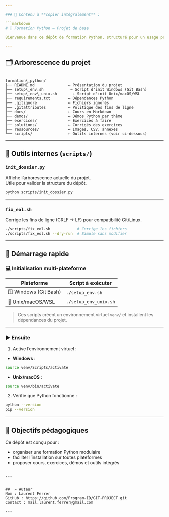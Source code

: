 ```yaml
---

### 📄 Contenu à **copier intégralement** :

```markdown
# 🐍 Formation Python – Projet de base

Bienvenue dans ce dépôt de formation Python, structuré pour un usage pédagogique, modulaire et professionnel.

---
```


## 🗂️ Arborescence du projet

```

formation\_python/
├── README.md               ← Présentation du projet
├── setup\_env.sh            ← Script d'init Windows (Git Bash)
├── setup\_env\_unix.sh       ← Script d'init Unix/macOS/WSL
├── requirements.txt        ← Dépendances Python
├── .gitignore              ← Fichiers ignorés
├── .gitattributes          ← Politique des fins de ligne
├── docs/                   ← Cours en Markdown
├── demos/                  ← Démos Python par thème
├── exercices/              ← Exercices à faire
├── solutions/              ← Corrigés des exercices
├── ressources/             ← Images, CSV, annexes
└── scripts/                ← Outils internes (voir ci-dessous)

````

---

## 🔧 Outils internes (`scripts/`)

### `init_dossier.py`

Affiche l’arborescence actuelle du projet.  
Utile pour valider la structure du dépôt.

```bash
python scripts/init_dossier.py
````

---

### `fix_eol.sh`

Corrige les fins de ligne (CRLF → LF) pour compatibilité Git/Linux.

```bash
./scripts/fix_eol.sh            # Corrige les fichiers
./scripts/fix_eol.sh --dry-run  # Simule sans modifier
```

---

## 🚀 Démarrage rapide

### 💻 Initialisation multi-plateforme

| Plateforme            | Script à exécuter     |
| --------------------- | --------------------- |
| 🪟 Windows (Git Bash) | `./setup_env.sh`      |
| 🐧 Unix/macOS/WSL     | `./setup_env_unix.sh` |

> Ces scripts créent un environnement virtuel `venv/` et installent les dépendances du projet.

---

### ▶️ Ensuite

1. Active l’environnement virtuel :

* **Windows** :

```bash
source venv/Scripts/activate
```

* **Unix/macOS** :

```bash
source venv/bin/activate
```

2. Vérifie que Python fonctionne :

```bash
python --version
pip --version
```

---

## 🎯 Objectifs pédagogiques

Ce dépôt est conçu pour :

* organiser une formation Python modulaire
* faciliter l’installation sur toutes plateformes
* proposer cours, exercices, démos et outils intégrés

````

---


##  ✍️ Auteur
Nom : Laurent Ferrer
GitHub : https://github.com/Program-ID/GIT-PROJECT.git
Contact : mail.laurent.ferrer@gmail.com

---